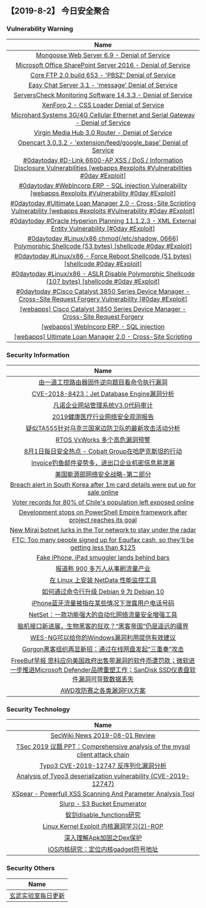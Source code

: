 
 ##   【2019-8-2】 今日安全聚合


###  						       							Vulnerability Warning

|                             Name                             |
| :----------------------------------------------------------: |
|[Mongoose Web Server 6.9 - Denial of Service](https://www.seebug.org/vuldb/ssvid-98042)|
|[Microsoft Office SharePoint Server 2016 - Denial of Service](https://www.seebug.org/vuldb/ssvid-98041)|
|[Core FTP 2.0 build 653 - 'PBSZ' Denial of Service](https://www.seebug.org/vuldb/ssvid-98040)|
|[Easy Chat Server 3.1 - 'message' Denial of Service](https://www.seebug.org/vuldb/ssvid-98039)|
|[ServersCheck Monitoring Software 14.3.3 - Denial of Service](https://www.seebug.org/vuldb/ssvid-98038)|
|[XenForo 2 - CSS Loader Denial of Service](https://www.seebug.org/vuldb/ssvid-98037)|
|[Microhard Systems 3G/4G Cellular Ethernet and Serial Gateway - Denial of Service](https://www.seebug.org/vuldb/ssvid-98036)|
|[Virgin Media Hub 3.0 Router - Denial of Service](https://www.seebug.org/vuldb/ssvid-98035)|
|[Opencart 3.0.3.2 - 'extension/feed/google_base' Denial of Service](https://www.seebug.org/vuldb/ssvid-98034)|
|[#0daytoday #D-Link 6600-AP XSS / DoS / Information Disclosure Vulnerabilities [webapps #exploits #Vulnerabilities #0day #Exploit]](http://0day.today/exploits/33070)|
|[#0daytoday #WebIncorp ERP - SQL injection Vulnerability  [webapps #exploits #Vulnerability #0day #Exploit]](http://0day.today/exploits/33069)|
|[#0daytoday #Ultimate Loan Manager 2.0 - Cross-Site Scripting Vulnerability [webapps #exploits #Vulnerability #0day #Exploit]](http://0day.today/exploits/33068)|
|[#0daytoday #Oracle Hyperion Planning 11.1.2.3 - XML External Entity Vulnerability [#0day #Exploit]](http://0day.today/exploits/33067)|
|[#0daytoday #Linux/x86 chmod(/etc/shadow, 0666) Polymorphic Shellcode (53 bytes) [shellcode  #0day #Exploit]](http://0day.today/exploits/33066)|
|[#0daytoday #Linux/x86 - Force Reboot Shellcode (51 bytes)  [shellcode  #0day #Exploit]](http://0day.today/exploits/33065)|
|[#0daytoday #Linux/x86 - ASLR Disable Polymorphic Shellcode (107 bytes) [shellcode  #0day #Exploit]](http://0day.today/exploits/33064)|
|[#0daytoday #Cisco Catalyst 3850 Series Device Manager - Cross-Site Request Forgery Vulnerability [#0day #Exploit]](http://0day.today/exploits/33063)|
|[[webapps] Cisco Catalyst 3850 Series Device Manager - Cross-Site Request Forgery](https://www.exploit-db.com/exploits/47203)|
|[[webapps] WebIncorp ERP - SQL injection](https://www.exploit-db.com/exploits/47199)|
|[[webapps] Ultimate Loan Manager 2.0 - Cross-Site Scripting](https://www.exploit-db.com/exploits/47198)|

### 						        							Security Information
|                             Name                                    |
| :----------------------------------------------------------: |
|[由一道工控路由器固件逆向题目看命令执行漏洞](https://www.anquanke.com/post/id/183202)|
|[CVE-2018-8423：Jet Database Engine漏洞分析](https://www.anquanke.com/post/id/183203)|
|[凡诺企业网站管理系统V3.0代码审计](https://www.anquanke.com/post/id/183241)|
|[2019健康医疗行业网络安全观测报告](https://www.anquanke.com/post/id/183227)|
|[疑似TA555针对乌克兰国家边防卫队的最新攻击活动分析](https://www.anquanke.com/post/id/183215)|
|[RTOS VxWorks 多个高危漏洞预警](https://www.anquanke.com/post/id/183210)|
|[8月1日每日安全热点 - Cobalt Group在哈萨克斯坦的行动](https://www.anquanke.com/post/id/183208)|
|[Invoice钓鱼邮件姿势多，进出口企业机密信息易泄漏](https://www.secpulse.com/archives/110099.html)|
|[美国能源部网络安全战略-第二部分](http://blog.nsfocus.net/network-security-strategy-department-energy-2/)|
|[Breach alert in South Korea after 1m card details were put up for sale online](https://www.zdnet.com/article/breach-alert-in-south-korea-after-1m-card-details-were-put-up-for-sale-online/#ftag=RSSbaffb68)|
|[Voter records for 80% of Chile's population left exposed online](https://www.zdnet.com/article/voter-records-for-80-of-chiles-population-left-exposed-online/#ftag=RSSbaffb68)|
|[Development stops on PowerShell Empire framework after project reaches its goal](https://www.zdnet.com/article/development-stops-on-powershell-empire-framework-after-project-reaches-its-goal/#ftag=RSSbaffb68)|
|[New Mirai botnet lurks in the Tor network to stay under the radar](https://www.zdnet.com/article/new-mirai-botnet-lurks-in-the-tor-network-to-stay-under-the-radar/#ftag=RSSbaffb68)|
|[FTC: Too many people signed up for Equifax cash, so they'll be getting less than $125](https://www.zdnet.com/article/ftc-too-many-people-signed-up-for-equifax-cash-so-theyll-be-getting-less-than-125/#ftag=RSSbaffb68)|
|[Fake iPhone, iPad smuggler lands behind bars](https://www.zdnet.com/article/fake-iphone-ipad-smuggler-lands-behind-bars/#ftag=RSSbaffb68)|
|[报道称 900 多万人从事刷流量产业](https://linux.cn/article-11174-1.html?utm_source=rss&utm_medium=rss)|
|[在 Linux 上安装 NetData 性能监控工具](https://linux.cn/article-11173-1.html?utm_source=rss&utm_medium=rss)|
|[如何通过命令行升级 Debian 9 为 Debian 10](https://linux.cn/article-11172-1.html?utm_source=rss&utm_medium=rss)|
|[iPhone蓝牙流量被指在某些情况下泄露用户电话号码](https://www.freebuf.com/news/210097.html)|
|[NetSet：一款功能强大的自动化网络流量安全增强工具](https://www.freebuf.com/sectool/209098.html)|
|[脑机接口新进展，生物黑客的狂欢？“黑客帝国”仍是遥远的疆界](https://www.freebuf.com/geek/209263.html)|
|[WES-NG可以给你的Windows漏洞利用提供有效建议](https://www.freebuf.com/articles/system/209251.html)|
|[Gorgon黑客组织再显新招：通过在线网盘发起“三重奏”攻击](https://www.freebuf.com/articles/terminal/209404.html)|
|[FreeBuf早报  思科应向美国政府出售带漏洞的软件而遭罚款；微软进一步推进Microsoft Defender品牌重塑工作；SanDisk SSD仪表盘软件漏洞可导致数据丢失](https://www.freebuf.com/news/210032.html)|
|[AWD攻防赛之各类漏洞FIX方案](https://www.freebuf.com/articles/web/208778.html)|

### 						        							Security  Technology
|                             Name                                    |
| :----------------------------------------------------------: |
|[SecWiki News 2019-08-01 Review](http://www.sec-wiki.com/?2019-08-01)|
|[TSec 2019 议题 PPT：Comprehensive analysis of the mysql client attack chain](https://paper.seebug.org/998/)|
|[Typo3 CVE-2019-12747 反序列化漏洞分析](https://paper.seebug.org/996/)|
|[Analysis of Typo3 deserialization vulnerability (CVE-2019-12747)](https://paper.seebug.org/997/)|
|[XSpear - Powerfull XSS Scanning And Parameter Analysis Tool](http://www.kitploit.com/2019/08/xspear-powerfull-xss-scanning-and.html)|
|[Slurp - S3 Bucket Enumerator](http://www.kitploit.com/2019/08/slurp-s3-bucket-enumerator.html)|
|[蚁剑disable_functions研究](http://xz.aliyun.com/t/5839)|
|[Linux Kernel Exploit 内核漏洞学习(2)-ROP](http://xz.aliyun.com/t/5822)|
|[深入理解Apk加固之Dex保护](http://xz.aliyun.com/t/5820)|
|[iOS内核研究：定位内核gadget符号地址](http://xz.aliyun.com/t/5815)|

### 						        							Security  Others
|                             Name                                    |
| :----------------------------------------------------------: |
|[玄武实验室每日更新](https://weibo.com/p/1006065582522936/wenzhang?from=page_100606_profile&wvr=6&mod=wenzhangmore)|

